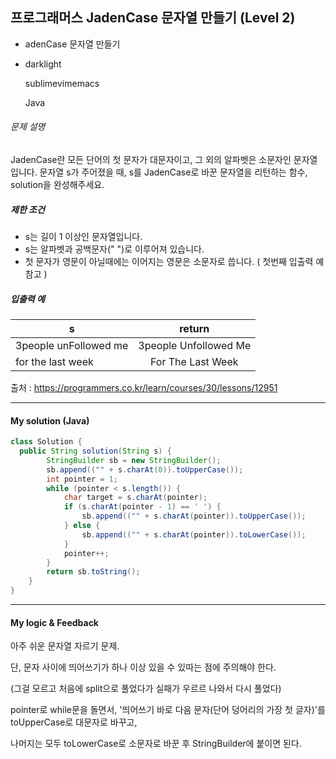 ## 프로그래머스 JadenCase 문자열 만들기 (Level 2)

- adenCase 문자열 만들기

- darklight

  sublimevimemacs

  Java 

###### 문제 설명

JadenCase란 모든 단어의 첫 문자가 대문자이고, 그 외의 알파벳은 소문자인 문자열입니다. 문자열 s가 주어졌을 때, s를 JadenCase로 바꾼 문자열을 리턴하는 함수, solution을 완성해주세요.

##### 제한 조건

- s는 길이 1 이상인 문자열입니다.
- s는 알파벳과 공백문자(" ")로 이루어져 있습니다.
- 첫 문자가 영문이 아닐때에는 이어지는 영문은 소문자로 씁니다. ( 첫번째 입출력 예 참고 )

##### 입출력 예

| s                     |        return         |
| --------------------- | :-------------------: |
| 3people unFollowed me | 3people Unfollowed Me |
| for the last week     |   For The Last Week   |



출처 : https://programmers.co.kr/learn/courses/30/lessons/12951



---



#### My solution (Java)

```java
class Solution {
  public String solution(String s) {
        StringBuilder sb = new StringBuilder();
        sb.append(("" + s.charAt(0)).toUpperCase());
        int pointer = 1;
        while (pointer < s.length()) {
            char target = s.charAt(pointer);
            if (s.charAt(pointer - 1) == ' ') {
                sb.append(("" + s.charAt(pointer)).toUpperCase());
            } else {
                sb.append(("" + s.charAt(pointer)).toLowerCase());
            }
            pointer++;
        }
        return sb.toString();
    }
}
```



---

#### My logic & Feedback

아주 쉬운 문자열 자르기 문제.

단, 문자 사이에 띄어쓰기가 하나 이상 있을 수 있따는 점에 주의해야 한다.

(그걸 모르고 처음에 split으로 풀었다가 실패가 우르르 나와서 다시 풀었다)

pointer로 while문을 돌면서, '띄어쓰기 바로 다음 문자(단어 덩어리의 가장 첫 글자)'를 toUpperCase로 대문자로 바꾸고,

나머지는 모두 toLowerCase로 소문자로 바꾼 후 StringBuilder에 붙이면 된다.